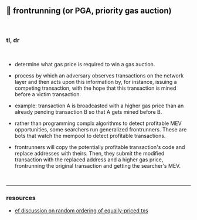 ## 🥩 frontrunning (or PGA, priority gas auction)

<br>

### tl, dr

<br>

* determine what gas price is required to win a gas auction.

* process by which an adversary observes transactions on the network layer and then acts upon this information by, for instance, issuing a competing transaction, with the hope that this transaction is mined before a victim transaction.


* example: transaction A is broadcasted with a higher gas price than an already pending transaction B so that A gets mined before B.


* rather than programming complx algorithms to detect profitable MEV opportunities, some searchers run generalized frontrunners. These are bots that watch the mempool to detect profitable transactions.


* frontrunners will copy the potentially profitable transaction's code and replace addresses with theirs. Then, they submit the modified transaction with the replaced address and a higher gas price, frontrunning the original transaction and getting the searcher's MEV.

<br>

---

### resources

* [ef discussion on random ordering of equally-priced txs](https://github.com/ethereum/go-ethereum/issues/21350)
